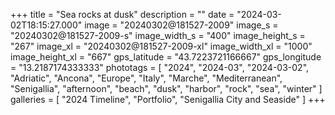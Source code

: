 +++
title = "Sea rocks at dusk"
description = ""
date = "2024-03-02T18:15:27.000"
image = "20240302@181527-2009"
image_s = "20240302@181527-2009-s"
image_width_s = "400"
image_height_s = "267"
image_xl = "20240302@181527-2009-xl"
image_width_xl = "1000"
image_height_xl = "667"
gps_latitude = "43.7223721166667"
gps_longitude = "13.2187174333333"
phototags = [ "2024", "2024-03", "2024-03-02", "Adriatic", "Ancona", "Europe", "Italy", "Marche", "Mediterranean", "Senigallia", "afternoon", "beach", "dusk", "harbor", "rock", "sea", "winter" ]
galleries = [ "2024 Timeline", "Portfolio", "Senigallia City and Seaside" ]
+++
